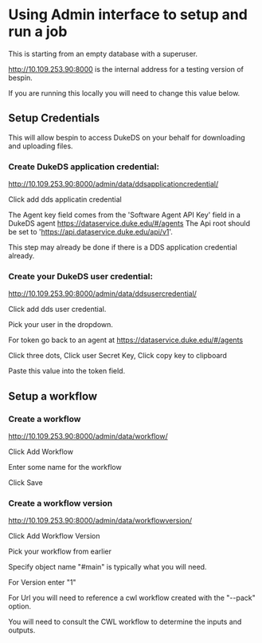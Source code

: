 # Using Admin interface to setup and run a job
This is starting from an empty database with a superuser.

http://10.109.253.90:8000 is the internal address for a testing version of bespin.

If you are running this locally you will need to change this value below.

## Setup Credentials

This will allow bespin to access DukeDS on your behalf for downloading and uploading files.

### Create DukeDS application credential:
http://10.109.253.90:8000/admin/data/ddsapplicationcredential/

Click add dds applicatin credential

The Agent key field comes from the 'Software Agent API Key' field in a DukeDS agent https://dataservice.duke.edu/#/agents
The Api root should be set to 'https://api.dataservice.duke.edu/api/v1'.

This step may already be done if there is a DDS application credential already.

### Create your DukeDS user credential:
http://10.109.253.90:8000/admin/data/ddsusercredential/

Click add dds user credential.

Pick your user in the dropdown.

For token go back to an agent at https://dataservice.duke.edu/#/agents

Click three dots, Click user Secret Key, Click copy key to clipboard

Paste this value into the token field.

## Setup a workflow

### Create a workflow
http://10.109.253.90:8000/admin/data/workflow/

Click Add Workflow

Enter some name for the workflow

Click Save


### Create a workflow version
http://10.109.253.90:8000/admin/data/workflowversion/

Click Add Workflow Version

Pick your workflow from earlier

Specify object name "#main" is typically what you will need.

For Version enter "1"

For Url you will need to reference a cwl workflow created with the "--pack" option.

You will need to consult the CWL workflow to determine the inputs and outputs.






